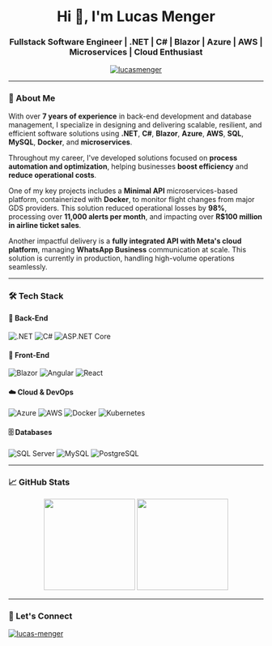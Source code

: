 <h1 align="center">Hi 👋, I'm Lucas Menger</h1>
<h3 align="center">Fullstack Software Engineer | .NET | C# | Blazor | Azure | AWS | Microservices | Cloud Enthusiast</h3>

<p align="center">
  <a href="https://github.com/LucasMenger">
    <img src="https://komarev.com/ghpvc/?username=lucasmenger&label=Profile%20views&color=0e75b6&style=flat" alt="lucasmenger" />
  </a>
</p>

---

### 🧠 About Me

With over **7 years of experience** in back-end development and database management, I specialize in designing and delivering scalable, resilient, and efficient software solutions using **.NET**, **C#**, **Blazor**, **Azure**, **AWS**, **SQL**, **MySQL**, **Docker**, and **microservices**.

Throughout my career, I've developed solutions focused on **process automation and optimization**, helping businesses **boost efficiency** and **reduce operational costs**.

One of my key projects includes a **Minimal API** microservices-based platform, containerized with **Docker**, to monitor flight changes from major GDS providers. This solution reduced operational losses by **98%**, processing over **11,000 alerts per month**, and impacting over **R$100 million in airline ticket sales**.

Another impactful delivery is a **fully integrated API with Meta's cloud platform**, managing **WhatsApp Business** communication at scale. This solution is currently in production, handling high-volume operations seamlessly.

---

### 🛠️ Tech Stack

#### 🚀 Back-End
![.NET](https://img.shields.io/badge/.NET-5C2D91?style=for-the-badge&logo=dotnet&logoColor=white)
![C#](https://img.shields.io/badge/C%23-239120?style=for-the-badge&logo=c-sharp&logoColor=white)
![ASP.NET Core](https://img.shields.io/badge/ASP.NET_Core-512BD4?style=for-the-badge&logo=dotnet&logoColor=white)

#### 🎨 Front-End
![Blazor](https://img.shields.io/badge/Blazor-512BD4?style=for-the-badge&logo=blazor&logoColor=white)
![Angular](https://img.shields.io/badge/Angular-DD0031?style=for-the-badge&logo=angular&logoColor=white)
![React](https://img.shields.io/badge/React.js-61DAFB?style=for-the-badge&logo=react&logoColor=black)

#### ☁️ Cloud & DevOps
![Azure](https://img.shields.io/badge/Azure-0078D4?style=for-the-badge&logo=microsoftazure&logoColor=white)
![AWS](https://img.shields.io/badge/AWS-232F3E?style=for-the-badge&logo=amazon-aws&logoColor=white)
![Docker](https://img.shields.io/badge/Docker-2496ED?style=for-the-badge&logo=docker&logoColor=white)
![Kubernetes](https://img.shields.io/badge/Kubernetes-326CE5?style=for-the-badge&logo=kubernetes&logoColor=white)

#### 🗄️ Databases
![SQL Server](https://img.shields.io/badge/SQL_Server-CC2927?style=for-the-badge&logo=microsoftsqlserver&logoColor=white)
![MySQL](https://img.shields.io/badge/MySQL-005C84?style=for-the-badge&logo=mysql&logoColor=white)
![PostgreSQL](https://img.shields.io/badge/PostgreSQL-4169E1?style=for-the-badge&logo=postgresql&logoColor=white)

---

### 📈 GitHub Stats

<p align="center">
  <img height="180em" src="https://github-readme-stats.vercel.app/api?username=lucasmenger&show_icons=true&theme=tokyonight&hide_title=true&hide_border=true" />
  <img height="180em" src="https://github-readme-stats.vercel.app/api/top-langs/?username=lucasmenger&layout=compact&theme=tokyonight&hide_border=true" />
</p>

---

### 📡 Let's Connect

<p align="left">
  <a href="https://www.linkedin.com/in/mengerlucas/" target="blank">
    <img align="center" src="https://img.shields.io/badge/LinkedIn-0A66C2?style=for-the-badge&logo=linkedin&logoColor=white" alt="lucas-menger" />
  </a>
</p>
